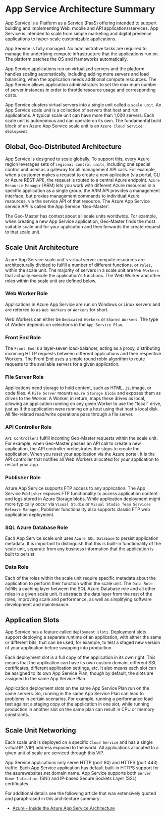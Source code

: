 # App Service Architecture Summary
App Service is a Platform as a Service (PaaS) offering intended to support building and implementing Web, mobile and API applications/services.  App Service is intended to scale from simple marketing and digital presence applications to hyper-scale customizable applications.

App Service is fully managed.  No administrative tasks are required to manage the underlying compute infrastructure that the applications run on.  The platform patches the OS and frameworks automatically.

App Service applications run on virtualized servers and the platform handles scaling automatically, including adding more servers and load balancing, when the application needs additional compute resources.  The App Service allows application administrators to set the maximum number of server instances in order to throttle resource usage and corresponding costs.

App Service clusters virtual servers into a single unit called a `scale unit`. An App Service scale unit is a collection of servers that host and run applications.  A typical scale unit can have more than 1,000 servers.  Each scale unit is autonomous and can operate on its own.  The fundamental build block of an Azure App Service scale unit is an `Azure Cloud Service deployment`.

## Global, Geo-Distributed Architecture
App Service is designed to scale globally.  To support this, every Azure region leverages sets of `regional control units`, including one special control unit used as a gateway for all management API calls.  For example, when a customer makes a request to create a new aplication (via portal, CLI or Azure REST API), the reqeust is routed to a central Azure endpoint.  `Azure Resource Manager` (ARM) lets you work with different Azure resources in a specific application as a single group.  the ARM API provides a management interface, but proxies management commands to individual Azure resources, via the service API of that resource.  The Azure App Service service API is called the App Service 'Geo-Master'.

The Geo-Master has context about all scale units worldwide.  For example, when creating a new App Service application, Geo-Master finds the most suitable scale unit for your application and then forwards the create request to that scale unit.

## Scale Unit Architecture

Azure App Service scale unit's virtual server compute resources are architecturally divided to fulfill a number of different functions, or `roles`, within the scale unit.  The majority of servers in a scale unit are `Web Workers` that actually execute the application's functions.  The Web Worker and other roles within the scale unit are defined below.

### Web Worker Role

Applications in Azure App Service are run on Windows or Linux servers and are referred to as `Web Workers` or `Workers` for short.  

Web Workers can either be `Dedicated Workers` or `Shared Workers`.  The type of Worker depends on selections in the `App Service Plan`.

### Front End Role

The `Front End` is a layer-seven load-balancer, acting as a proxy, distributing incoming HTTP requests between different applications and their respective Workers.  The Front End uses a simple round robin algorithm to route requests to the available servers for a given application.

### File Server Role

Applications need storage to hold content, such as HTML, .js, image, or code files.  A `File Server` mounts `Azure Storage blobs` and exposes them as drives to the Worker.  A Worker, in return, maps these drives as local, allowing an application running on any given Worker to use the "local" drive, just as if the application were running on a host using that host's local disk.  All file-related read/write operations pass through a file server.

### API Controller Role

`API Controllers` fulfill incoming Geo-Master requests within the scale unit.  For example, when Geo-Master passes an API call to create a new application, the API controller orchestrates the steps to create the application.  When you reset your application via the Azure portal, it is the API controller that notifies all Web Workers allocated for your application to restart your app.

### Publisher Role

Azure App Service supports FTP access to any application.  The App Service `Publisher` exposes FTP functionality to access application content and logs stored in Azure Storage blobs.  While application deployment might more typically occur via `Visual Studio` or `Visual Studio Team Services` `Release Manager`, Publisher functionality also supports classic FTP web application deployment.

### SQL Azure Database Role

Each App Service scale unit uses `Azure SQL Database` to persist application metadata.  It is important to distinguish that this is built-in functionality of the scale unit, separate from any business information that the application is built to persist.

### Data Role

Each of the roles within the scale unit require specific metadata about the application to perform their function within the scale unit.  The `Data Role` fulfills a caching layer between the SQL Azure Database role and all other roles in a given scale unit.  It abstracts the data layer from the rest of the roles, improving scale and performance, as well as simplifying software development and maintenance.

## Application Slots

App Service has a feature called `deployment slots`.  Deployment slots support deploying a separate runtime of an application, with either the same or different bits, that can be used, for example, to test a staged new version of your application before swapping into production.

Each deployment slot is a full copy of the application in its own right.  This means that the application can have its own custom domain, different SSL certificates, different application settings, etc.  It also means each slot can be assigned to its own App Service Plan, though by default, the slots are assigned to the same App Service Plan.

Application deployment slots on the same App Service Plan run on the same servers.  So, running in the same App Service Plan can lead to problems in certain scenarios.  For example, running a performance load test against a staging copy of the application in one slot, while running production in another slot on the same plan can result in CPU or memory constraints.

## Scale Unit Networking
Each scale unit is deployed on a specific `Cloud Service` and has a single virtual IP (VIP) address exposed to the world.  All applications allocated to a given unit of scale are serviced through this VIP.

App Service applications only serve HTTP (port 80) and HTTPS (port 443) traffic.  Each App Service application has default built-in HTTPS support for the azurewebsites.net domain name.  App Service supports both `Server Name Indication` (SNI) and IP-based Secure Sockets Layer (SSL) certificates.

For additional details see the following article that was extensively quoted and paraphrased in this architecture summary:
- [Azure - Inside the Azure App Service Architecture](https://msdn.microsoft.com/en-us/magazine/mt793270)

